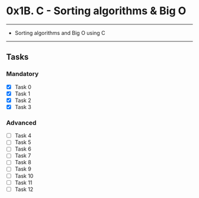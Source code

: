 # 0x1B. C - Sorting algorithms & Big O

---
* Sorting algorithms and Big O using C
---

## Tasks
### Mandatory
- [x] Task 0
- [x] Task 1
- [x] Task 2
- [x] Task 3

### Advanced
- [ ] Task 4
- [ ] Task 5
- [ ] Task 6
- [ ] Task 7
- [ ] Task 8
- [ ] Task 9
- [ ] Task 10
- [ ] Task 11
- [ ] Task 12
